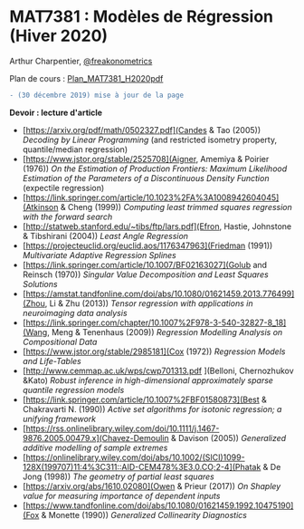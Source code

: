 # MAT7381 : Modèles de Régression (Hiver 2020)

Arthur Charpentier, [@freakonometrics](https://twitter.com/freakonometrics)

Plan de cours : [Plan_MAT7381_H2020pdf](docs/PlanMAT7381.pdf)

```diff
- (30 décembre 2019) mise à jour de la page
```

**Devoir : lecture d'article**

- [https://arxiv.org/pdf/math/0502327.pdf](Candes & Tao (2005)) *Decoding by Linear Programming* (and restricted isometry property, quantile/median regression)
- [https://www.jstor.org/stable/2525708](Aigner, Amemiya & Poirier (1976)) *On the Estimation of Production Frontiers: Maximum Likelihood Estimation of the Parameters of a Discontinuous Density Function*
(expectile regression)
- [https://link.springer.com/article/10.1023%2FA%3A1008942604045](Atkinson & Cheng (1999)) *Computing least trimmed squares regression with the forward search*  
- [http://statweb.stanford.edu/~tibs/ftp/lars.pdf](Efron, Hastie, Johnstone & Tibshirani (2004)) *Least Angle Regression*
- [https://projecteuclid.org/euclid.aos/1176347963](Friedman (1991)) *Multivariate Adaptive Regression Splines*
- [https://link.springer.com/article/10.1007/BF02163027](Golub and Reinsch (1970)) *Singular Value Decomposition and Least Squares Solutions*
- [https://amstat.tandfonline.com/doi/abs/10.1080/01621459.2013.776499](Zhou, Li & Zhu (2013)) *Tensor regression with applications in neuroimaging data analysis*
- [https://link.springer.com/chapter/10.1007%2F978-3-540-32827-8_18](Wang, Meng & Tenenhaus (2009)) *Regression Modelling Analysis on Compositional Data*  
- [https://www.jstor.org/stable/2985181](Cox (1972)) *Regression Models and Life-Tables*
- [http://www.cemmap.ac.uk/wps/cwp701313.pdf ](Belloni, Chernozhukov &Kato) *Robust inference in high-dimensional approximately sparse quantile regression models*
- [https://link.springer.com/article/10.1007%2FBF01580873](Best & Chakravarti N. (1990)) *Active set algorithms for isotonic regression; a unifying framework*
- [https://rss.onlinelibrary.wiley.com/doi/10.1111/j.1467-9876.2005.00479.x](Chavez-Demoulin & Davison (2005)) *Generalized additive modelling of sample extremes*
- [https://onlinelibrary.wiley.com/doi/abs/10.1002/(SICI)1099-128X(199707)11:4%3C311::AID-CEM478%3E3.0.CO;2-4](Phatak & De Jong (1998)) *The geometry of partial least squares*
- [https://arxiv.org/abs/1610.02080](Owen & Prieur (2017)) *On Shapley value for measuring importance of dependent inputs*
- [https://www.tandfonline.com/doi/abs/10.1080/01621459.1992.10475190](Fox & Monette (1990)) *Generalized Collinearity Diagnostics*
  
